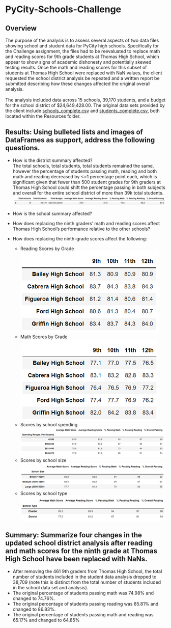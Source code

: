 # PyCity-Schools-Challenge
## Overview
The purpose of the analysis is to assess several aspects of two data files showing school and student data for PyCity high schools. Specifically for the Challenge assignment, the files had to be reevaluated to replace math and reading scores for 9th grade students at Thomas High School, which appear to show signs of academic dishonesty and potentially skewed testing results. Once the math and reading scores for this subset of students at Thomas High School were replaced with NaN values, the client requested the school district analysis be repeated and a written report be submitted describing how these changes affected the original overall analysis.<br />
<br />The analysis included data across 15 schools, 39,170 students, and a budget for the school district of $24,649,428.00. The original data sets provided by the client include [schools_complete.csv](https://github.com/banasibb/PyCity-Schools-Challenge/blob/f1cf64828634a90e3ce69653bb5f2b4f88333695/Resources/schools_complete.csv) and [students_complete.csv](https://github.com/banasibb/PyCity-Schools-Challenge/blob/f1cf64828634a90e3ce69653bb5f2b4f88333695/Resources/students_complete.csv), both located within the Resources folder. 
## Results: Using bulleted lists and images of DataFrames as support, address the following questions.
- How is the district summary affected?<br />
    The total schools, total students, total students remained the same, however the percentage of students passing math, reading and both math and reading decreased by <=1 percentage point each, which is significant given that fewer than 500 student grades for 9th graders at Thomas High School could shift the percentage passing in both subjects and overall for the entire school district of more than 39k total students. 
    ![Chart 1](https://github.com/banasibb/PyCity-Schools-Challenge/blob/f35a753ba8d4ea3dc225879ecef78d9b718560af/Challenge_Screenshots/new_district_summary.png)

- How is the school summary affected?<br />
- How does replacing the ninth graders’ math and reading scores affect Thomas High School’s performance relative to the other schools?
- How does replacing the ninth-grade scores affect the following:
    - Reading Scores by Grade<br />
        ![Chart 5](https://github.com/banasibb/PyCity-Schools-Challenge/blob/9b85f2b0907c7580334d3a463cd31af0bcf30e74/Challenge_Screenshots/new_Reading_Scores_by_grade.png)
    - Math Scores by Grade <br />
        ![Chart 6](https://github.com/banasibb/PyCity-Schools-Challenge/blob/9b85f2b0907c7580334d3a463cd31af0bcf30e74/Challenge_Screenshots/new_math_Scores_by_grade.png)
    - Scores by school spending<br />
        ![Chart 3](https://github.com/banasibb/PyCity-Schools-Challenge/blob/f35a753ba8d4ea3dc225879ecef78d9b718560af/Challenge_Screenshots/new_spending_summary_df.png)
    - Scores by school size<br />
        ![Chart 2](https://github.com/banasibb/PyCity-Schools-Challenge/blob/f35a753ba8d4ea3dc225879ecef78d9b718560af/Challenge_Screenshots/new_size_summary_Df.png)
    - Scores by school type<br />
        ![Chart 4](https://github.com/banasibb/PyCity-Schools-Challenge/blob/f35a753ba8d4ea3dc225879ecef78d9b718560af/Challenge_Screenshots/new_type_summary_Df.png)

## Summary: Summarize four changes in the updated school district analysis after reading and math scores for the ninth grade at Thomas High School have been replaced with NaNs.
- After removing the 461 9th graders from Thomas High School, the total number of students included in the student data analysis dropped to 38,709 (note this is distinct from the total number of students included in the school data set and analysis).
- The original percentage of students passing math was 74.98% and changed to 74.76%. <br />
- The original percentage of students passing reading was 85.81% and changed to 86.83%. <br />
- The original percentage of students passing math and reading was 65.17% and changed to 64.85% <br />
